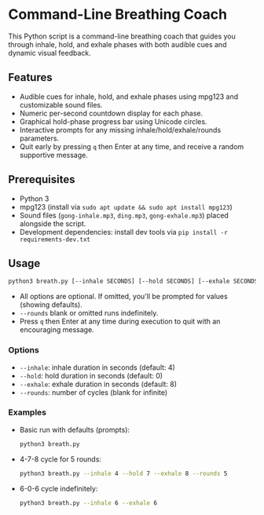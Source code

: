  # Command-Line Breathing Coach

 This Python script is a command-line breathing coach that guides you through inhale, hold, and exhale phases with both audible cues and dynamic visual feedback.

 ## Features
 - Audible cues for inhale, hold, and exhale phases using mpg123 and customizable sound files.
 - Numeric per-second countdown display for each phase.
 - Graphical hold-phase progress bar using Unicode circles.
 - Interactive prompts for any missing inhale/hold/exhale/rounds parameters.
 - Quit early by pressing `q` then Enter at any time, and receive a random supportive message.

 ## Prerequisites
 - Python 3
 - mpg123 (install via `sudo apt update && sudo apt install mpg123`)
 - Sound files (`gong-inhale.mp3`, `ding.mp3`, `gong-exhale.mp3`) placed alongside the script.
- Development dependencies: install dev tools via `pip install -r requirements-dev.txt`

 ## Usage
 ```bash
 python3 breath.py [--inhale SECONDS] [--hold SECONDS] [--exhale SECONDS] [--rounds COUNT]
 ```
 - All options are optional. If omitted, you'll be prompted for values (showing defaults).
 - `--rounds` blank or omitted runs indefinitely.
 - Press `q` then Enter at any time during execution to quit with an encouraging message.

 ### Options
 - `--inhale`: inhale duration in seconds (default: 4)
 - `--hold`:   hold duration in seconds (default: 0)
 - `--exhale`: exhale duration in seconds (default: 8)
 - `--rounds`: number of cycles (blank for infinite)

 ### Examples
 - Basic run with defaults (prompts):
   ```bash
   python3 breath.py
   ```
 - 4-7-8 cycle for 5 rounds:
   ```bash
   python3 breath.py --inhale 4 --hold 7 --exhale 8 --rounds 5
   ```
 - 6-0-6 cycle indefinitely:
   ```bash
   python3 breath.py --inhale 6 --exhale 6
   ```